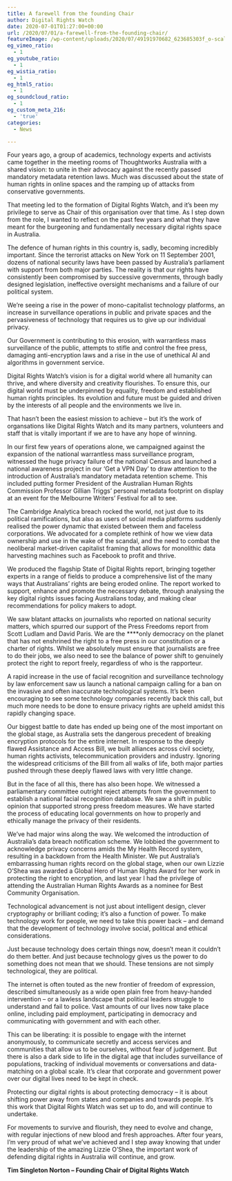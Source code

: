 ```yaml
---
title: A farewell from the founding Chair
author: Digital Rights Watch
date: 2020-07-01T01:27:00+00:00
url: /2020/07/01/a-farewell-from-the-founding-chair/
featureImage: /wp-content/uploads/2020/07/49191970682_623685303f_o-scaled-1.jpg
eg_vimeo_ratio:
  - 1
eg_youtube_ratio:
  - 1
eg_wistia_ratio:
  - 1
eg_html5_ratio:
  - 1
eg_soundcloud_ratio:
  - 1
eg_custom_meta_216:
  - 'true'
categories:
  - News

---
```

Four years ago, a group of academics, technology experts and activists came together in the meeting rooms of Thoughtworks Australia with a shared vision: to unite in their advocacy against the recently passed mandatory metadata retention laws. Much was discussed about the state of human rights in online spaces and the ramping up of attacks from conservative governments.

That meeting led to the formation of Digital Rights Watch, and it’s been my privilege to serve as Chair of this organisation over that time. As I step down from the role, I wanted to reflect on the past few years and what they have meant for the burgeoning and fundamentally necessary digital rights space in Australia.

The defence of human rights in this country is, sadly, becoming incredibly important. Since the terrorist attacks on New York on 11 September 2001, dozens of national security laws have been passed by Australia’s parliament with support from both major parties. The reality is that our rights have consistently been compromised by successive governments, through badly designed legislation, ineffective oversight mechanisms and a failure of our political system.

We’re seeing a rise in the power of mono-capitalist technology platforms, an increase in surveillance operations in public and private spaces and the pervasiveness of technology that requires us to give up our individual privacy.

Our Government is contributing to this erosion, with warrantless mass surveillance of the public, attempts to stifle and control the free press, damaging anti-encryption laws and a rise in the use of unethical AI and algorithms in government service.

Digital Rights Watch’s vision is for a digital world where all humanity can thrive, and where diversity and creativity flourishes. To ensure this, our digital world must be underpinned by equality, freedom and established human rights principles. Its evolution and future must be guided and driven by the interests of all people and the environments we live in.

That hasn’t been the easiest mission to achieve &#8211; but it’s the work of organsations like Digital Rights Watch and its many partners, volunteers and staff that is vitally important if we are to have any hope of winning.

In our first few years of operations alone, we campaigned against the expansion of the national warrantless mass surveillance program, witnessed the huge privacy failure of the national Census and launched a national awareness project in our ‘Get a VPN Day’ to draw attention to the introduction of Australia’s mandatory metadata retention scheme. This included putting former President of the Australian Human Rights Commission Professor Gillian Triggs’ personal metadata footprint on display at an event for the Melbourne Writers’ Festival for all to see.

The Cambridge Analytica breach rocked the world, not just due to its political ramifications, but also as users of social media platforms suddenly realised the power dynamic that existed between them and faceless corporations. We advocated for a complete rethink of how we view data ownership and use in the wake of the scandal, and the need to combat the neoliberal market-driven capitalist framing that allows for monolithic data harvesting machines such as Facebook to profit and thrive.

We produced the flagship State of Digital Rights report, bringing together experts in a range of fields to produce a comprehensive list of the many ways that Australians’ rights are being eroded online. The report worked to support, enhance and promote the necessary debate, through analysing the key digital rights issues facing Australians today, and making clear recommendations for policy makers to adopt.

We saw blatant attacks on journalists who reported on national security matters, which spurred our support of the Press Freedoms report from Scott Ludlam and David Paris. We are the ****only democracy on the planet that has not enshrined the right to a free press in our constitution or a charter of rights. Whilst we absolutely must ensure that journalists are free to do their jobs, we also need to see the balance of power shift to genuinely protect the right to report freely, regardless of who is the rapporteur.

A rapid increase in the use of facial recognition and surveillance technology by law enforcement saw us launch a national campaign calling for a ban on the invasive and often inaccurate technological systems. It’s been encouraging to see some technology companies recently back this call, but much more needs to be done to ensure privacy rights are upheld amidst this rapidly changing space.

Our biggest battle to date has ended up being one of the most important on the global stage, as Australia sets the dangerous precedent of breaking encryption protocols for the entire internet. In response to the deeply flawed Assistance and Access Bill, we built alliances across civil society, human rights activists, telecommunication providers and industry. Ignoring the widespread criticisms of the Bill from all walks of life, both major parties pushed through these deeply flawed laws with very little change.

But in the face of all this, there has also been hope. We witnessed a parliamentary committee outright reject attempts from the government to establish a national facial recognition database. We saw a shift in public opinion that supported strong press freedom measures. We have started the process of educating local governments on how to properly and ethically manage the privacy of their residents.

We’ve had major wins along the way. We welcomed the introduction of Australia’s data breach notification scheme. We lobbied the government to acknowledge privacy concerns amids the My Health Record system, resulting in a backdown from the Health Minister. We put Australia’s embarrassing human rights record on the global stage, when our own Lizzie O’Shea was awarded a Global Hero of Human Rights Award for her work in protecting the right to encryption, and last year I had the privilege of attending the Australian Human Rights Awards as a nominee for Best Community Organisation.

Technological advancement is not just about intelligent design, clever cryptography or brilliant coding; it’s also a function of power. To make technology work for people, we need to take this power back – and demand that the development of technology involve social, political and ethical considerations.

Just because technology does certain things now, doesn’t mean it couldn’t do them better. And just because technology gives us the power to do something does not mean that we should. These tensions are not simply technological, they are political.

The internet is often touted as the new frontier of freedom of expression, described simultaneously as a wide open plain free from heavy-handed intervention – or a lawless landscape that political leaders struggle to understand and fail to police. Vast amounts of our lives now take place online, including paid employment, participating in democracy and communicating with government and with each other.

This can be liberating: it is possible to engage with the internet anonymously, to communicate secretly and access services and communities that allow us to be ourselves, without fear of judgement. But there is also a dark side to life in the digital age that includes surveillance of populations, tracking of individual movements or conversations and data-matching on a global scale. It’s clear that corporate and government power over our digital lives need to be kept in check.

Protecting our digital rights is about protecting democracy – it is about shifting power away from states and companies and towards people. It’s this work that Digital Rights Watch was set up to do, and will continue to undertake.

For movements to survive and flourish, they need to evolve and change, with regular injections of new blood and fresh approaches. After four years, I’m very proud of what we’ve achieved and I step away knowing that under the leadership of the amazing Lizzie O’Shea, the important work of defending digital rights in Australia will continue, and grow.

**Tim Singleton Norton &#8211; Founding Chair of Digital Rights Watch**